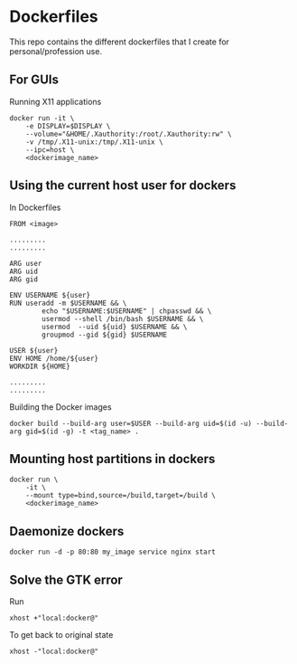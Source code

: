 # Dockerfiles

This repo contains the different dockerfiles that I create for personal/profession use.

## For GUIs

Running X11 applications

```
docker run -it \
 	-e DISPLAY=$DISPLAY \
	--volume="&HOME/.Xauthority:/root/.Xauthority:rw" \
	-v /tmp/.X11-unix:/tmp/.X11-unix \
	--ipc=host \
	<dockerimage_name>
```

## Using the current host user for dockers

In Dockerfiles

```
FROM <image>

.........
.........

ARG user
ARG uid
ARG gid

ENV USERNAME ${user}
RUN useradd -m $USERNAME && \
        echo "$USERNAME:$USERNAME" | chpasswd && \
        usermod --shell /bin/bash $USERNAME && \
        usermod  --uid ${uid} $USERNAME && \
        groupmod --gid ${gid} $USERNAME

USER ${user}
ENV HOME /home/${user}
WORKDIR ${HOME}

.........
.........
```

Building the Docker images

```
docker build --build-arg user=$USER --build-arg uid=$(id -u) --build-arg gid=$(id -g) -t <tag_name> .
```

## Mounting host partitions in dockers

```
docker run \
	-it \
	--mount type=bind,source=/build,target=/build \
	<dockerimage_name>
```

## Daemonize dockers

```
docker run -d -p 80:80 my_image service nginx start
```

## Solve the GTK error

Run

```
xhost +"local:docker@"
```

To get back to original state

```
xhost -"local:docker@"
```
